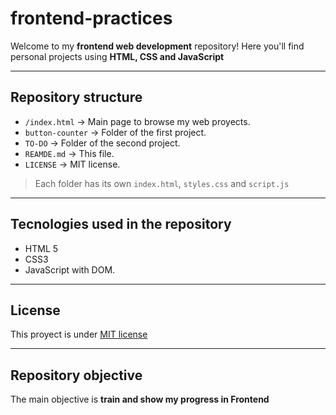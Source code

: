 # frontend-practices

Welcome to my **frontend web development** repository! 
Here you'll find personal projects using **HTML, CSS and JavaScript**

---

## Repository structure

- `/index.html` -> Main page to browse my web proyects.
- `button-counter` -> Folder of the first project. 
- `TO-DO` -> Folder of the second project.
- `REAMDE.md` -> This file.
- `LICENSE` -> MIT license.

> Each folder has its own `index.html`, `styles.css` and `script.js`

---

## Tecnologies used in the repository

- HTML 5
- CSS3 
- JavaScript with DOM.

---

## License

This proyect is under [MIT license](LICENSE)

---

## Repository objective

The main objective is **train and show my progress in Frontend**